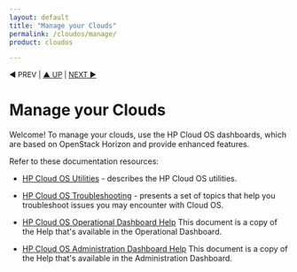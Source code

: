```yaml
---
layout: default
title: "Manage your Clouds"
permalink: /cloudos/manage/
product: cloudos

---
```



<p style="font-size: small;"> &#9664; PREV</a> | <a href="/cloudos/">&#9650; UP</a> | <a href="/cloudos/manage/utilities/">NEXT &#9654;</a> </p>

# Manage your Clouds

Welcome! To manage your clouds, use the HP Cloud OS dashboards, which are based on OpenStack Horizon and provide enhanced features.

Refer to these documentation resources:

* [HP Cloud OS Utilities](/cloudos/manage/utilities/) - describes the HP Cloud OS utilities.

* [HP Cloud OS Troubleshooting](/cloudos/manage/troubleshooting/) - presents a set of topics that help you troubleshoot issues you may encounter with Cloud OS.

* [HP Cloud OS Operational Dashboard Help](http://docs.hpcloud.com/cloudos/operational-dashboard/index.htm) This document is a copy of the Help that's available in the Operational Dashboard. 

* [HP Cloud OS Administration Dashboard Help](http://docs.hpcloud.com/cloudos/administration-dashboard/index.htm) This document is a copy of the Help that's available in the Administration Dashboard. 


 
